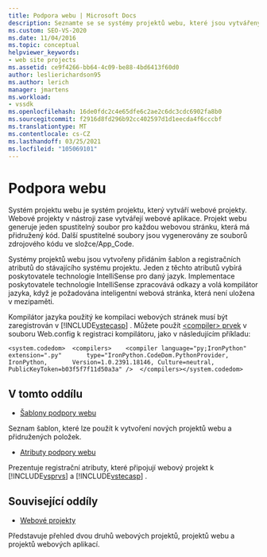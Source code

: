 ```yaml
---
title: Podpora webu | Microsoft Docs
description: Seznamte se se systémy projektů webu, které jsou vytvářeny přidáním šablon a registračních atributů do stávajícího systému projektu.
ms.custom: SEO-VS-2020
ms.date: 11/04/2016
ms.topic: conceptual
helpviewer_keywords:
- web site projects
ms.assetid: ce9f4266-bb64-4c09-be88-4bd6413f60d0
author: leslierichardson95
ms.author: lerich
manager: jmartens
ms.workload:
- vssdk
ms.openlocfilehash: 16de0fdc2c4e65dfe6c2ae2c6dc3cdc6902fa8b0
ms.sourcegitcommit: f2916d8fd296b92cc402597d1d1eecda4f6cccbf
ms.translationtype: MT
ms.contentlocale: cs-CZ
ms.lasthandoff: 03/25/2021
ms.locfileid: "105069101"
---
```

# <a name="web-site-support"></a>Podpora webu
Systém projektu webu je systém projektu, který vytváří webové projekty. Webové projekty v nástroji zase vytvářejí webové aplikace. Projekt webu generuje jeden spustitelný soubor pro každou webovou stránku, která má přidružený kód. Další spustitelné soubory jsou vygenerovány ze souborů zdrojového kódu ve složce/App_Code.

 Systémy projektů webu jsou vytvořeny přidáním šablon a registračních atributů do stávajícího systému projektu. Jeden z těchto atributů vybírá poskytovatele technologie IntelliSense pro daný jazyk. Implementace poskytovatele technologie IntelliSense zpracovává odkazy a volá kompilátor jazyka, když je požadována inteligentní webová stránka, která není uložena v mezipaměti.

 Kompilátor jazyka použitý ke kompilaci webových stránek musí být zaregistrován v [!INCLUDE[vstecasp](../../code-quality/includes/vstecasp_md.md)] . Můžete použít [ \<compiler> prvek](/dotnet/framework/configure-apps/file-schema/compiler/compiler-element) v souboru Web.config k registraci kompilátoru, jako v následujícím příkladu:

```
<system.codedom>  <compilers>    <compiler language="py;IronPython" extension=".py"       type="IronPython.CodeDom.PythonProvider, IronPython,       Version=1.0.2391.18146, Culture=neutral,       PublicKeyToken=b03f5f7f11d50a3a" />  </compilers></system.codedom>
```

## <a name="in-this-section"></a>V tomto oddílu
- [Šablony podpory webu](../../extensibility/internals/web-site-support-templates.md)

 Seznam šablon, které lze použít k vytvoření nových projektů webu a přidružených položek.

- [Atributy podpory webu](../../extensibility/internals/web-site-support-attributes.md)

 Prezentuje registrační atributy, které připojují webový projekt k [!INCLUDE[vsprvs](../../code-quality/includes/vsprvs_md.md)] a [!INCLUDE[vstecasp](../../code-quality/includes/vstecasp_md.md)] .

## <a name="related-sections"></a>Související oddíly
- [Webové projekty](../../extensibility/internals/web-projects.md)

 Představuje přehled dvou druhů webových projektů, projektů webu a projektů webových aplikací.
